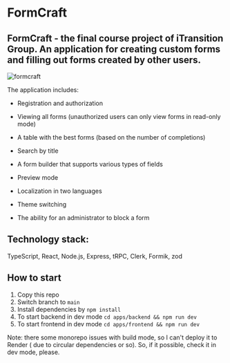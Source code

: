 # FormCraft
## FormCraft - the final course project of iTransition Group. An application for creating custom forms and filling out forms created by other users.
![formcraft](https://github.com/user-attachments/assets/41769d6d-4a4e-4585-a030-353a5663c10a)

The application includes:

- Registration and authorization

- Viewing all forms (unauthorized users can only view forms in read-only mode)

- A table with the best forms (based on the number of completions)

- Search by title

- A form builder that supports various types of fields

- Preview mode

- Localization in two languages

- Theme switching

- The ability for an administrator to block a form

## Technology stack: 
TypeScript, React, Node.js, Express, tRPC, Clerk, Formik, zod

## How to start
1. Copy this repo
2. Switch branch to `main`
3. Install dependencies by `npm install`
4. To start backend in dev mode `cd apps/backend && npm run dev`
5. To start frontend in dev mode `cd apps/frontend && npm run dev`

Note: there some monorepo issues with build mode, so I can't deploy it to Render ( due to circular dependencies or so). So, if it possible, check it in dev mode, please.
